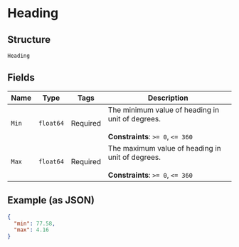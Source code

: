 
# Heading

## Structure

`Heading`

## Fields

| Name | Type | Tags | Description |
|  --- | --- | --- | --- |
| `Min` | `float64` | Required | The minimum value of heading in unit of degrees.<br><br>**Constraints**: `>= 0`, `<= 360` |
| `Max` | `float64` | Required | The maximum value of heading in unit of degrees.<br><br>**Constraints**: `>= 0`, `<= 360` |

## Example (as JSON)

```json
{
  "min": 77.58,
  "max": 4.16
}
```

